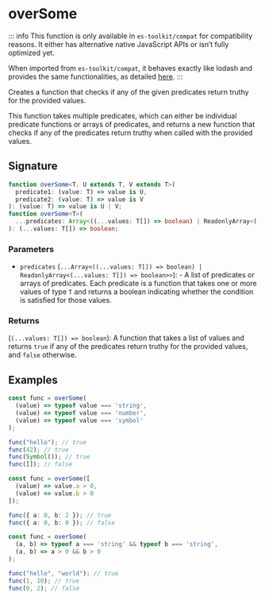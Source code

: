 # overSome

::: info
This function is only available in `es-toolkit/compat` for compatibility reasons. It either has alternative native JavaScript APIs or isn’t fully optimized yet.

When imported from `es-toolkit/compat`, it behaves exactly like lodash and provides the same functionalities, as detailed [here](../../../compatibility.md).
:::

Creates a function that checks if any of the given predicates return truthy for the provided values.

This function takes multiple predicates, which can either be individual predicate functions or arrays of predicates,
and returns a new function that checks if any of the predicates return truthy when called with the provided values.

## Signature

```typescript
function overSome<T, U extends T, V extends T>(
  predicate1: (value: T) => value is U,
  predicate2: (value: T) => value is V
): (value: T) => value is U | V;
function overSome<T>(
  ...predicates: Array<((...values: T[]) => boolean) | ReadonlyArray<(...values: T[]) => boolean>>
): (...values: T[]) => boolean;
```

### Parameters

- `predicates` (`...Array<((...values: T[]) => boolean) | ReadonlyArray<(...values: T[]) => boolean>>`): -
  A list of predicates or arrays of predicates. Each predicate is a function that takes one or more values of
  type `T` and returns a boolean indicating whether the condition is satisfied for those values.

### Returns

(`(...values: T[]) => boolean`): A function that takes a list of values and returns `true` if any of the
predicates return truthy for the provided values, and `false` otherwise.

## Examples

```typescript
const func = overSome(
  (value) => typeof value === 'string',
  (value) => typeof value === 'number',
  (value) => typeof value === 'symbol'
);

func("hello"); // true
func(42); // true
func(Symbol()); // true
func([]); // false

const func = overSome([
  (value) => value.a > 0,
  (value) => value.b > 0
]);

func({ a: 0, b: 2 }); // true
func({ a: 0, b: 0 }); // false

const func = overSome(
  (a, b) => typeof a === 'string' && typeof b === 'string',
  (a, b) => a > 0 && b > 0
);

func("hello", "world"); // true
func(1, 10); // true
func(0, 2); // false
```
